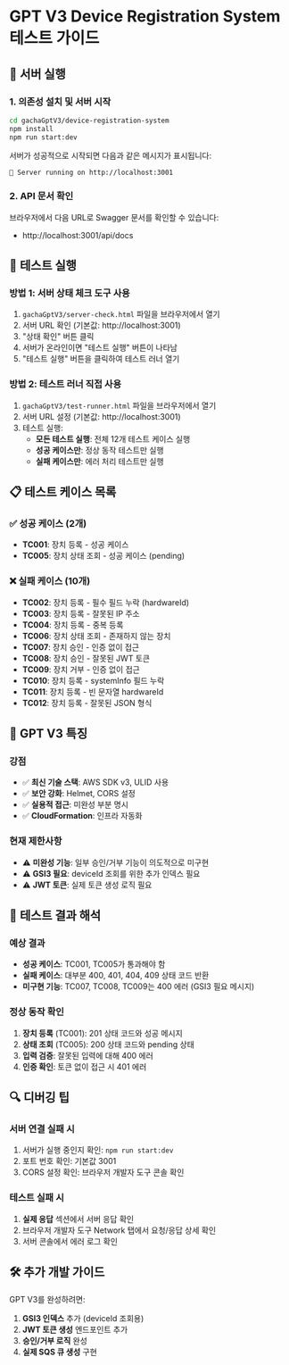 # GPT V3 Device Registration System 테스트 가이드

## 🚀 서버 실행

### 1. 의존성 설치 및 서버 시작
```bash
cd gachaGptV3/device-registration-system
npm install
npm run start:dev
```

서버가 성공적으로 시작되면 다음과 같은 메시지가 표시됩니다:
```
🚀 Server running on http://localhost:3001
```

### 2. API 문서 확인
브라우저에서 다음 URL로 Swagger 문서를 확인할 수 있습니다:
- http://localhost:3001/api/docs

## 🧪 테스트 실행

### 방법 1: 서버 상태 체크 도구 사용
1. `gachaGptV3/server-check.html` 파일을 브라우저에서 열기
2. 서버 URL 확인 (기본값: http://localhost:3001)
3. "상태 확인" 버튼 클릭
4. 서버가 온라인이면 "테스트 실행" 버튼이 나타남
5. "테스트 실행" 버튼을 클릭하여 테스트 러너 열기

### 방법 2: 테스트 러너 직접 사용
1. `gachaGptV3/test-runner.html` 파일을 브라우저에서 열기
2. 서버 URL 설정 (기본값: http://localhost:3001)
3. 테스트 실행:
   - **모든 테스트 실행**: 전체 12개 테스트 케이스 실행
   - **성공 케이스만**: 정상 동작 테스트만 실행
   - **실패 케이스만**: 에러 처리 테스트만 실행

## 📋 테스트 케이스 목록

### ✅ 성공 케이스 (2개)
- **TC001**: 장치 등록 - 성공 케이스
- **TC005**: 장치 상태 조회 - 성공 케이스 (pending)

### ❌ 실패 케이스 (10개)
- **TC002**: 장치 등록 - 필수 필드 누락 (hardwareId)
- **TC003**: 장치 등록 - 잘못된 IP 주소
- **TC004**: 장치 등록 - 중복 등록
- **TC006**: 장치 상태 조회 - 존재하지 않는 장치
- **TC007**: 장치 승인 - 인증 없이 접근
- **TC008**: 장치 승인 - 잘못된 JWT 토큰
- **TC009**: 장치 거부 - 인증 없이 접근
- **TC010**: 장치 등록 - systemInfo 필드 누락
- **TC011**: 장치 등록 - 빈 문자열 hardwareId
- **TC012**: 장치 등록 - 잘못된 JSON 형식

## 🔧 GPT V3 특징

### 강점
- ✅ **최신 기술 스택**: AWS SDK v3, ULID 사용
- ✅ **보안 강화**: Helmet, CORS 설정
- ✅ **실용적 접근**: 미완성 부분 명시
- ✅ **CloudFormation**: 인프라 자동화

### 현재 제한사항
- ⚠️ **미완성 기능**: 일부 승인/거부 기능이 의도적으로 미구현
- ⚠️ **GSI3 필요**: deviceId 조회를 위한 추가 인덱스 필요
- ⚠️ **JWT 토큰**: 실제 토큰 생성 로직 필요

## 🎯 테스트 결과 해석

### 예상 결과
- **성공 케이스**: TC001, TC005가 통과해야 함
- **실패 케이스**: 대부분 400, 401, 404, 409 상태 코드 반환
- **미구현 기능**: TC007, TC008, TC009는 400 에러 (GSI3 필요 메시지)

### 정상 동작 확인
1. **장치 등록** (TC001): 201 상태 코드와 성공 메시지
2. **상태 조회** (TC005): 200 상태 코드와 pending 상태
3. **입력 검증**: 잘못된 입력에 대해 400 에러
4. **인증 확인**: 토큰 없이 접근 시 401 에러

## 🔍 디버깅 팁

### 서버 연결 실패 시
1. 서버가 실행 중인지 확인: `npm run start:dev`
2. 포트 번호 확인: 기본값 3001
3. CORS 설정 확인: 브라우저 개발자 도구 콘솔 확인

### 테스트 실패 시
1. **실제 응답** 섹션에서 서버 응답 확인
2. 브라우저 개발자 도구 Network 탭에서 요청/응답 상세 확인
3. 서버 콘솔에서 에러 로그 확인

## 🛠️ 추가 개발 가이드

GPT V3를 완성하려면:
1. **GSI3 인덱스** 추가 (deviceId 조회용)
2. **JWT 토큰 생성** 엔드포인트 추가
3. **승인/거부 로직** 완성
4. **실제 SQS 큐 생성** 구현